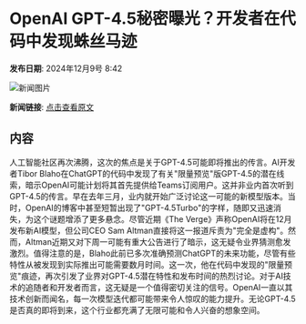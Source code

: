 # OpenAI GPT-4.5秘密曝光？开发者在代码中发现蛛丝马迹

**发布日期**: 2024年12月9号 8:42

![新闻图片](https://pic.chinaz.com/picmap/thumb/202302112107341554_1.jpg)

**新闻链接**: [点击查看原文](https://www.aibase.com/zh/news/13791)

## 内容

人工智能社区再次沸腾，这次的焦点是关于GPT-4.5可能即将推出的传言。AI开发者Tibor Blaho在ChatGPT的代码中发现了有关"限量预览"版GPT-4.5的潜在线索，暗示OpenAI可能计划将其首先提供给Teams订阅用户。这并非业内首次听到GPT-4.5的传言。早在去年三月，业内就开始广泛讨论这一可能的新模型版本。当时，OpenAI的博客中甚至短暂出现了"GPT-4.5Turbo"的字样，随即又迅速消失，为这个谜题增添了更多悬念。尽管近期《The Verge》声称OpenAI将在12月发布新AI模型，但公司CEO Sam Altman直接将这一报道斥责为"完全是虚构"。然而，Altman近期又对下周一可能有重大公告进行了暗示，这无疑令业界猜测愈发激烈。值得注意的是，Blaho此前已多次准确预测ChatGPT的未来功能，尽管有些特性从被发现到实际推出可能需要数月时间。这一次，他在代码中发现的"限量预览"痕迹，再次引发了业界对GPT-4.5潜在特性和发布时间的热烈讨论。对于AI技术的追随者和开发者而言，这无疑是一个值得密切关注的信号。OpenAI一直以其技术创新而闻名，每一次模型迭代都可能带来令人惊叹的能力提升。无论GPT-4.5是否真的即将到来，这个行业都充满了无限可能和令人兴奋的想象空间。
